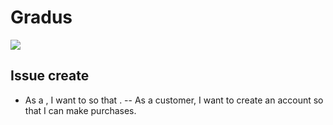 # Gradus
<a href="https://zenhub.com"><img src="https://raw.githubusercontent.com/ZenHubIO/support/master/zenhub-badge.png"></a>

## Issue create
- As a <user type>, I want to <task> so that <goal>.
-- As a customer, I want to create an account so that I can make purchases.
